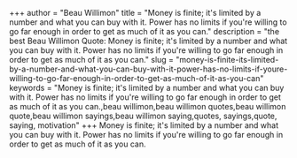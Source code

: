 +++
author = "Beau Willimon"
title = "Money is finite; it's limited by a number and what you can buy with it. Power has no limits if you're willing to go far enough in order to get as much of it as you can."
description = "the best Beau Willimon Quote: Money is finite; it's limited by a number and what you can buy with it. Power has no limits if you're willing to go far enough in order to get as much of it as you can."
slug = "money-is-finite-its-limited-by-a-number-and-what-you-can-buy-with-it-power-has-no-limits-if-youre-willing-to-go-far-enough-in-order-to-get-as-much-of-it-as-you-can"
keywords = "Money is finite; it's limited by a number and what you can buy with it. Power has no limits if you're willing to go far enough in order to get as much of it as you can.,beau willimon,beau willimon quotes,beau willimon quote,beau willimon sayings,beau willimon saying,quotes, sayings,quote, saying, motivation"
+++
Money is finite; it's limited by a number and what you can buy with it. Power has no limits if you're willing to go far enough in order to get as much of it as you can.
